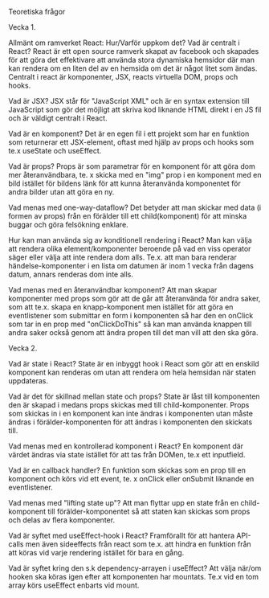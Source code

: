 Teoretiska frågor

Vecka 1.

Allmänt om ramverket React: Hur/Varför uppkom det? Vad är centralt i React?
React är ett open source ramverk skapat av facebook och skapades för att göra det effektivare att använda stora dynamiska hemsidor där man kan rendera om en liten del av en hemsida om det är något litet som ändas. Centralt i react är komponenter, JSX, reacts virtuella DOM, props och hooks.

Vad är JSX? JSX står för "JavaScript XML" och är en syntax extension till JavaScript som gör det möjligt att skriva kod liknande HTML direkt i en JS fil och är väldigt centralt i React.

Vad är en komponent? Det är en egen fil i ett projekt som har en funktion som returnerar ett JSX-element, oftast med hjälp av props och hooks som te.x useState och useEffect.

Vad är props? Props är som parametrar för en komponent för att göra dom mer återanvändbara, te. x skicka med en "img" prop i en komponent med en bild istället för bildens länk för att kunna återanvända komponentet för andra bilder utan att göra en ny.

Vad menas med one-way-dataflow? Det betyder att man skickar med data (i formen av props) från en förälder till ett child(komponent) för att minska buggar och göra felsökning enklare.

Hur kan man använda sig av konditionell rendering i React? Man kan välja att rendera olika element/komponenter beroende på vad en viss operator säger eller välja att inte rendera dom alls. Te.x. att man bara renderar händelse-komponenter i en lista om datumen är inom 1 vecka från dagens datum, annars renderas dom inte alls.

Vad menas med en återanvändbar komponent? Att man skapar komponenter med props som gör att de går att återanvända för andra saker, som att te.x. skapa en knapp-komponent men istället för att göra en eventlistener som submittar en form i komponenten så har den en onClick som tar in en prop med "onClickDoThis" så kan man använda knappen till andra saker också genom att ändra propen till det man vill att den ska göra.

Vecka 2.

Vad är state i React? State är en inbyggt hook i React som gör att en enskild komponent kan renderas om utan att rendera om hela hemsidan när staten uppdateras. 

Vad är det för skillnad mellan state och props? State är låst till komponenten den är skapad i medans props skickas med till child-komponenter. Props som skickas in i en komponent kan inte ändras i komponenten utan måste ändras i förälder-komponenten för att ändras i komponenten den skickats till.

Vad menas med en kontrollerad komponent i React? En komponent där värdet ändras via state istället för att tas från DOMen, te.x ett inputfield.

Vad är en callback handler? En funktion som skickas som en prop till en komponent och körs vid ett event, te. x onClick eller onSubmit liknande en eventlistener.

Vad menas med "lifting state up"? Att man flyttar upp en state från en child-komponent till förälder-komponentet så att staten kan skickas som props och delas av flera komponenter.

Vad är syftet med useEffect-hook i React? Framförallt för att hantera API-calls men även sideeffects från react som te.x. att hindra en funktion från att köras vid varje rendering istället för bara en gång.

Vad är syftet kring den s.k dependency-arrayen i useEffect? Att välja när/om hooken ska köras igen efter att komponenten har mountats. Te.x vid en tom array körs useEffect enbarts vid mount. 
